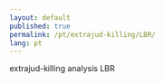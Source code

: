 ```yaml
---
layout: default
published: true
permalink: /pt/extrajud-killing/LBR/
lang: pt
---
```


extrajud-killing analysis LBR
